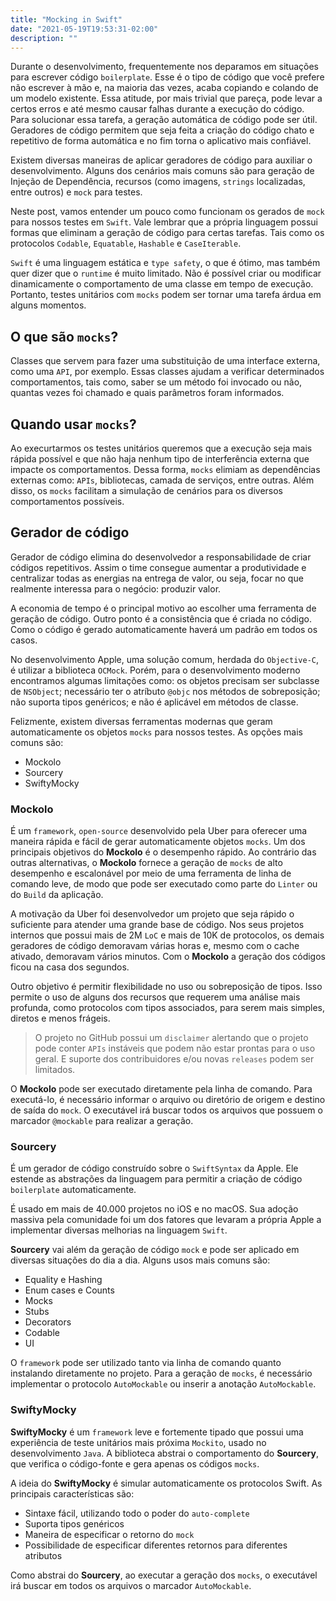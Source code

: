 ```yaml
---
title: "Mocking in Swift"
date: "2021-05-19T19:53:31-02:00"
description: ""
---
```


Durante o desenvolvimento, frequentemente nos deparamos em situações para escrever código `boilerplate`. Esse é o tipo de código que você prefere não escrever à mão e, na maioria das vezes, acaba copiando e colando de um modelo existente. Essa atitude, por mais trivial que pareça, pode levar a certos erros e até mesmo causar falhas durante a execução do código. Para solucionar essa tarefa, a geração automática de código pode ser útil. Geradores de código permitem que seja feita a criação do código chato e repetitivo de forma automática e no fim torna o aplicativo mais confiável.

Existem diversas maneiras de aplicar geradores de código para auxiliar o desenvolvimento. Alguns dos cenários mais comuns são para geração de Injeção de Dependência, recursos (como imagens, `strings` localizadas, entre outros) e `mock` para testes.

Neste post, vamos entender um pouco como funcionam os gerados de `mock` para nossos testes em `Swift`. Vale lembrar que a própria linguagem possui formas que eliminam a geração de código para certas tarefas. Tais como os protocolos `Codable`, `Equatable`, `Hashable` e `CaseIterable`.

`Swift` é uma linguagem estática e `type safety`, o que é ótimo, mas também quer dizer que o `runtime` é muito limitado. Não é possível criar ou modificar dinamicamente o comportamento de uma classe em tempo de execução. Portanto, testes unitários com `mocks` podem ser tornar uma tarefa árdua em alguns momentos.

## O que são `mocks`?

Classes que servem para fazer uma substituição de uma interface externa, como uma `API`, por exemplo. Essas classes ajudam a verificar determinados comportamentos, tais como, saber se um método foi invocado ou não, quantas vezes foi chamado e quais parâmetros foram informados.

## Quando usar `mocks`?

Ao execurtarmos os testes unitários queremos que a execução seja mais rápida possível e que não haja nenhum tipo de interferência externa que impacte os comportamentos. Dessa forma, `mocks` elimiam as dependências externas como: `APIs`, bibliotecas, camada de serviços, entre outras. Além disso, os `mocks` facilitam a simulação de cenários para os diversos comportamentos possíveis.

## Gerador de código

Gerador de código elimina do desenvolvedor a responsabilidade de criar códigos repetitivos. Assim o time consegue aumentar a produtividade e centralizar todas as energias na entrega de valor, ou seja, focar no que realmente interessa para o negócio: produzir valor.

A economia de tempo é o principal motivo ao escolher uma ferramenta de geração de código. Outro ponto é a consistência que é criada no código. Como o código é gerado automaticamente haverá um padrão em todos os casos.

No desenvolvimento Apple, uma solução comum, herdada do `Objective-C`, é utilizar a biblioteca `OCMock`. Porém, para o desenvolvimento moderno encontramos algumas limitações como: os objetos precisam ser subclasse de `NSObject`; necessário ter o atríbuto `@objc` nos métodos de sobreposição; não suporta tipos genéricos; e não é aplicável em métodos de classe.

Felizmente, existem diversas ferramentas modernas que geram automaticamente os objetos `mocks` para nossos testes. As opções mais comuns são:

- Mockolo
- Sourcery
- SwiftyMocky

### Mockolo

É um `framework`, `open-source` desenvolvido pela Uber para oferecer uma maneira rápida e fácil de gerar automaticamente objetos `mocks`. Um dos principais objetivos do **Mockolo** é o desempenho rápido. Ao contrário das outras alternativas, o **Mockolo** fornece a geração de `mocks` de alto desempenho e escalonável por meio de uma ferramenta de linha de comando leve, de modo que pode ser executado como parte do `Linter` ou do `Build` da aplicação.

A motivação da Uber foi desenvolvedor um projeto que seja rápido o suficiente para atender uma grande base de código. Nos seus projetos internos que possui mais de 2M `LoC` e mais de 10K de protocolos, os demais geradores de código demoravam várias horas e, mesmo com o cache ativado, demoravam vários minutos. Com o **Mockolo** a geração dos códigos ficou na casa dos segundos.

Outro objetivo é permitir flexibilidade no uso ou sobreposição de tipos. Isso permite o uso de alguns dos recursos que requerem uma análise mais profunda, como protocolos com tipos associados, para serem mais simples, diretos e menos frágeis.

> O projeto no GitHub possui um `disclaimer` alertando que o projeto pode conter `APIs` instáveis que podem não estar prontas para o uso geral. E suporte dos contribuidores e/ou novas `releases` podem ser limitados.

O **Mockolo** pode ser executado diretamente pela linha de comando. Para executá-lo, é necessário informar o arquivo ou diretório de origem e destino de saída do `mock`. O executável irá buscar todos os arquivos que possuem o marcador `@mockable` para realizar a geração.

### Sourcery

É um gerador de código construído sobre o `SwiftSyntax` da Apple. Ele estende as abstrações da linguagem para permitir a criação de código `boilerplate` automaticamente.

É usado em mais de 40.000 projetos no iOS e no macOS. Sua adoção massiva pela comunidade foi um dos fatores que levaram a própria Apple a implementar diversas melhorias na linguagem `Swift`.

**Sourcery** vai além da geração de código `mock` e pode ser aplicado em diversas situações do dia a dia. Alguns usos mais comuns são:

- Equality e Hashing
- Enum cases e Counts
- Mocks
- Stubs
- Decorators
- Codable
- UI

O `framework` pode ser utilizado tanto via linha de comando quanto instalando diretamente no projeto. Para a geração de `mocks`, é necessário implementar o protocolo `AutoMockable` ou inserir a anotação `AutoMockable`.

### SwiftyMocky

**SwiftyMocky** é um `framework` leve e fortemente tipado que possui uma experiência de teste unitários mais próxima `Mockito`, usado no desenvolvimento `Java`. A biblioteca abstrai o comportamento do **Sourcery**, que verifica o código-fonte e gera apenas os códigos `mocks`.

A ideia do **SwiftyMocky** é simular automaticamente os protocolos Swift. As principais características são:

- Sintaxe fácil, utilizando todo o poder do `auto-complete`
- Suporta tipos genéricos
- Maneira de especificar o retorno do `mock`
- Possibilidade de especificar diferentes retornos para diferentes atributos

Como abstrai do **Sourcery**, ao executar a geração dos `mocks`, o executável irá buscar em todos os arquivos o marcador `AutoMockable`.